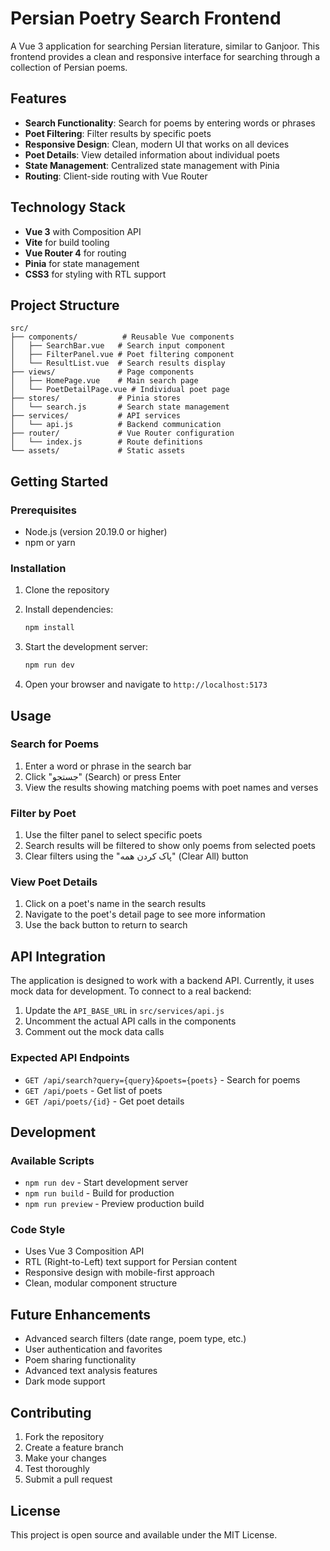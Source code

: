 # Persian Poetry Search Frontend

A Vue 3 application for searching Persian literature, similar to Ganjoor. This frontend provides a clean and responsive interface for searching through a collection of Persian poems.

## Features

- **Search Functionality**: Search for poems by entering words or phrases
- **Poet Filtering**: Filter results by specific poets
- **Responsive Design**: Clean, modern UI that works on all devices
- **Poet Details**: View detailed information about individual poets
- **State Management**: Centralized state management with Pinia
- **Routing**: Client-side routing with Vue Router

## Technology Stack

- **Vue 3** with Composition API
- **Vite** for build tooling
- **Vue Router 4** for routing
- **Pinia** for state management
- **CSS3** for styling with RTL support

## Project Structure

```
src/
├── components/          # Reusable Vue components
│   ├── SearchBar.vue   # Search input component
│   ├── FilterPanel.vue # Poet filtering component
│   └── ResultList.vue  # Search results display
├── views/              # Page components
│   ├── HomePage.vue    # Main search page
│   └── PoetDetailPage.vue # Individual poet page
├── stores/             # Pinia stores
│   └── search.js       # Search state management
├── services/           # API services
│   └── api.js          # Backend communication
├── router/             # Vue Router configuration
│   └── index.js        # Route definitions
└── assets/             # Static assets
```

## Getting Started

### Prerequisites

- Node.js (version 20.19.0 or higher)
- npm or yarn

### Installation

1. Clone the repository
2. Install dependencies:
   ```bash
   npm install
   ```

3. Start the development server:
   ```bash
   npm run dev
   ```

4. Open your browser and navigate to `http://localhost:5173`

## Usage

### Search for Poems

1. Enter a word or phrase in the search bar
2. Click "جستجو" (Search) or press Enter
3. View the results showing matching poems with poet names and verses

### Filter by Poet

1. Use the filter panel to select specific poets
2. Search results will be filtered to show only poems from selected poets
3. Clear filters using the "پاک کردن همه" (Clear All) button

### View Poet Details

1. Click on a poet's name in the search results
2. Navigate to the poet's detail page to see more information
3. Use the back button to return to search

## API Integration

The application is designed to work with a backend API. Currently, it uses mock data for development. To connect to a real backend:

1. Update the `API_BASE_URL` in `src/services/api.js`
2. Uncomment the actual API calls in the components
3. Comment out the mock data calls

### Expected API Endpoints

- `GET /api/search?query={query}&poets={poets}` - Search for poems
- `GET /api/poets` - Get list of poets
- `GET /api/poets/{id}` - Get poet details

## Development

### Available Scripts

- `npm run dev` - Start development server
- `npm run build` - Build for production
- `npm run preview` - Preview production build

### Code Style

- Uses Vue 3 Composition API
- RTL (Right-to-Left) text support for Persian content
- Responsive design with mobile-first approach
- Clean, modular component structure

## Future Enhancements

- Advanced search filters (date range, poem type, etc.)
- User authentication and favorites
- Poem sharing functionality
- Advanced text analysis features
- Dark mode support

## Contributing

1. Fork the repository
2. Create a feature branch
3. Make your changes
4. Test thoroughly
5. Submit a pull request

## License

This project is open source and available under the MIT License.